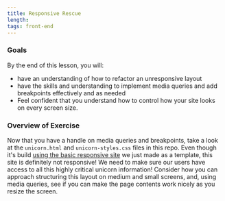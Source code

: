 ```yaml
---
title: Responsive Rescue
length:
tags: front-end
---
```


### Goals

By the end of this lesson, you will:

* have an understanding of how to refactor an unresponsive layout
* have the skills and understanding to implement media queries and add breakpoints effectively and as needed
* Feel confident that you understand how to control how your site looks on every screen size.

### Overview of Exercise

Now that you have a handle on media queries and  breakpoints, take a look at the ``unicorn.html`` and ``unicorn-styles.css`` files in this repo. Even though it's build [using the basic responsive site](https://github.com/turingschool-examples/intro-to-responsive) we just made as a template, this site is definitely not responsive! We need to make sure our users have access to all this highly critical unicorn information! Consider how you can approach structuring this layout on medium and small screens, and, using media queries, see if you can make the page contents work nicely as you resize the screen.
